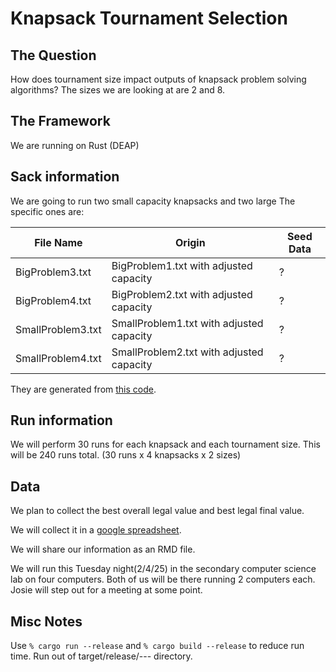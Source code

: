 # Knapsack Tournament Selection

## The Question

How does tournament size impact outputs of knapsack problem solving algorithms?
The sizes we are looking at are 2 and 8.

## The Framework

We are running on Rust (DEAP)

## Sack information

We are going to run two small capacity knapsacks and two large
The specific ones are:

File Name | Origin | Seed Data
----------|--------|-----------
BigProblem3.txt | BigProblem1.txt with adjusted capacity | ?
BigProblem4.txt | BigProblem2.txt with adjusted capacity | ?
SmallProblem3.txt | SmallProblem1.txt with adjusted capacity | ?
SmallProblem4.txt | SmallProblem2.txt with adjusted capacity | ?

They are generated from [this code](https://github.com/JorikJooken/knapsackProblemInstances/tree/master).

## Run information

We will perform 30 runs for each knapsack and each tournament size.
This will be 240 runs total. (30 runs x 4 knapsacks x 2 sizes)

## Data

We plan to collect the best overall legal value and best legal final value.

We will collect it in a [google spreadsheet](https://docs.google.com/spreadsheets/d/1-jJcc_ciIstQLY3AB9haknGzVyXA9n3BpGcqxdgunGY/edit?usp=sharing).

We will share our information as an RMD file.

We will run this Tuesday night(2/4/25) in the secondary computer science lab on four computers.
Both of us will be there running 2 computers each. Josie will step out for a meeting at some point.

## Misc Notes

Use `% cargo run --release` and `% cargo build --release` to reduce run time. Run out of target/release/--- directory.
